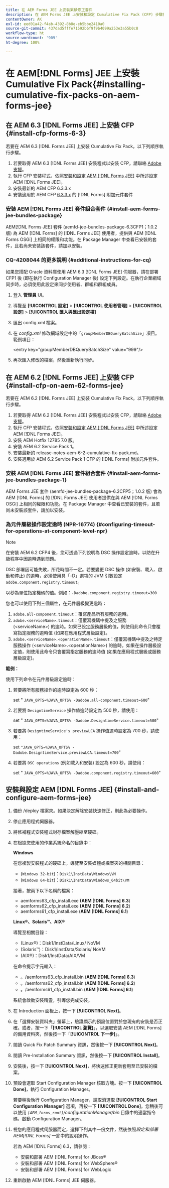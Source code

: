 ```yaml
---
title: 在 AEM Forms JEE 上安裝累積修正套件
description: 在 AEM Forms JEE 上安裝和設定 Cumulative Fix Pack (CFP) 步驟摘要。
contentOwner: AK
exl-id: eed01a42-f4ab-4392-8b8e-eb5bbe2410a0
source-git-commit: 437dad5fffe71592b6f9f9b4099a253e3a55b0c8
workflow-type: ht
source-wordcount: '909'
ht-degree: 100%

---
```


# 在 AEM[!DNL  Forms] JEE 上安裝 Cumulative Fix Pack{#installing-cumulative-fix-packs-on-aem-forms-jee}

## 在 AEM 6.3 [!DNL Forms JEE] 上安裝 CFP  {#install-cfp-forms-6-3}

若要在 AEM 6.3 [!DNL Forms JEE] 上安裝 Cumulative Fix Pack，以下列順序執行步驟。

1. 若要取得 AEM 6.3 [!DNL Forms JEE] 安裝程式以安裝 CFP，請聯絡 [Adobe 支援](https://experienceleague.adobe.com/?support-solution=General&amp;support-tab=home#support)。
1. 執行 CFP 安裝程式，依照[安裝和設定 AEM  [!DNL Forms JEE]](#install-and-configure-aem-forms-jee) 中所述設定 AEM [!DNL Forms JEE]。
1. 安裝最新的 AEM CFP 6.3.3.x
1. 安裝適用於 AEM CFP [6.3.3.x](aem-forms-releases.md) 的 [!DNL Forms] 附加元件套件

### 安裝 AEM [!DNL Forms JEE] 套件組合套件 {#install-aem-forms-jee-bundles-package}

AEM[!DNL  Forms JEE] 套件 (aemfd-jee-bundles-package-6.3CFP1；1.0.2 版) 為 AEM [!DNL Forms] 的 [!DNL Forms JEE] 使用者，提供與 AEM [!DNL Forms OSGi] 上相同的權限和功能。在 Package Manager 中查看已安裝的套件，且若尚未安裝該套件，請加以安裝。

### CQ-4208044 的更多說明 {#additional-instructions-for-cq}

如果您搭配 Oracle 資料庫使用 AEM 6.3 [!DNL Forms JEE] 伺服器，請在部署 CFP1 後 (即在執行 Configuration Manager 後) 設定下列設定。在執行企業網域同步時，必須使用此設定來同步使用者、群組和群組成員。

1. 登入 **管理員** UI。
1. 導覽至 **[!UICONTROL 設定]** > **[!UICONTROL 使用者管理]** > **[!UICONTROL 設定]** > **[!UICONTROL 匯入與匯出設定檔]**
1. 匯出 config.xml 檔案。
1. 在 *config.xml* 修改網域設定中的「`groupMemberDBQueryBatchSize`」項目。範例項目：

   &lt;entry key=&quot;groupMemberDBQueryBatchSize&quot; value=&quot;999&quot;/>

1. 再次匯入修改的檔案，然後重新執行同步。

## 在 AEM 6.2 [!DNL  Forms JEE] 上安裝 CFP  {#install-cfp-on-aem-62-forms-jee}

若要在 AEM 6.2 [!DNL Forms JEE] 上安裝 Cumulative Fix Pack，以下列順序執行步驟。

1. 若要取得 AEM 6.2 [!DNL Forms JEE] 安裝程式以安裝 CFP，請聯絡 [Adobe 支援](https://experienceleague.adobe.com/?support-solution=General&amp;support-tab=home#support)。
1. 執行 CFP 安裝程式，依照[安裝和設定 AEM  [!DNL Forms JEE]](install-cfp-aem-forms-jee.md#install-and-configure-aem-forms-jee) 中所述設定 AEM [!DNL Forms JEE]。
1. 安裝 AEM Hotfix 12785 7.0 版。
1. 安裝 AEM 6.2 Service Pack 1。
1. 安裝最新的 release-notes-aem-6-2-cumulative-fix-pack.md。
1. 安裝適用於 AEM 6.2 Service Pack 1 CFP 的 [!DNL Forms] 附加元件套件。

### 安裝 AEM [!DNL Forms JEE] 套件組合套件 {#install-aem-forms-jee-bundles-package-1}

AEM Forms JEE 套件 (aemfd-jee-bundles-package-6.2CFP5；1.0.2 版) 會為 AEM [!DNL Forms] 的 [!DNL Forms JEE] 使用者提供在與 AEM [!DNL Forms OSGi] 上相同的權限和功能。在 Package Manager 中查看已安裝的套件，且若尚未安裝該套件，請加以安裝。

### 為元件層級操作設定逾時 (NPR-16774) {#configuring-timeout-for-operations-at-component-level-npr}

>[!NOTE]
>
>在安裝 AEM 6.2 CFP4 後，您可透過下列說明為 DSC 操作設定逾時，以防在升級程序中因逾時遇到問題。

DSC 部署因可能失敗，所花時間不一定。若要變更 DSC 操作 (如安裝、載入、啟動和停止) 的逾時，必須使用具「-D」選項的 JVM 引數設定 `adobe.component.registry.timeout`。

以秒為單位指定機碼的值。例如：`-Dadobe.component.registry.timeout=300`

您也可以使用下列三個屬性，在元件層級變更逾時：

1. `adobe.all-component.timeout`：覆寫產品所有服務的逾時。
1. `adobe.<serviceName>.timeout`：僅覆寫機碼中提及之服務 (&lt;serviceName>) 的逾時。如果已設定服務層級的值，則使用此命令只會覆寫指定服務的逾時值 (如果在應用程式層級設定)。
1. `adobe.<serviceName>.<operationName>.timeout`：僅覆寫機碼中提及之特定服務操作 (&lt;serviceName>.&lt;operationName>) 的逾時。如果在操作層級設定值，則使用此命令只會覆寫指定服務的逾時值 (如果在應用程式層級或服務層級設定)。

**範例：**

使用下列命令在元件層級設定逾時：

1. 若要將所有服務操作的逾時設定為 600 秒：

   set &quot; `JAVA_OPTS=%JAVA_OPTS% -Dadobe.all-component.timeout=600`&quot;

1. 若要將 `DesigntimeService` 操作值逾時設定為 500 秒，請使用：

   set &quot; `JAVA_OPTS=%JAVA_OPTS% -Dadobe.DesigntimeService.timeout=500`&quot;

1. 若要將 `DesigntimeService's previewLCA` 操作值逾時設定為 700 秒，請使用：

   set `"JAVA_OPTS=%JAVA_OPTS% -Dadobe.DesigntimeService.previewLCA.timeout=700`&quot;

1. 若要將 `DSC operations` (例如載入和安裝) 設定為 600 秒，請使用：

   set &quot; `JAVA_OPTS=%JAVA_OPTS% -Dadobe.component.registry.timeout=600`&quot;

## 安裝與設定 AEM [!DNL Forms JEE] {#install-and-configure-aem-forms-jee}

1. 備份 /deploy 檔案夾。如果決定解除安裝快速修正，則此為必要操作。
1. 停止應用程式伺服器。
1. 將修補程式安裝程式封存檔案解壓縮至硬碟。
1. 在根據您使用的作業系統命名的目錄中：

   **Windows**

   在您複製安裝程式的硬碟上，導覽至安裝媒體或檔案夾的相關目錄：

   * (`Windows 32-bit`)：`Disk1\InstData\Windows\VM`
   * (`Windows 64-bit`)：`Disk1\InstData\Windows_64bit\VM`

   接著，按兩下以下名稱的檔案：

   * aemforms63_cfp_install.exe **(AEM [!DNL Forms] 6.3**)
   * aemforms62_cfp_install.exe **(AEM [!DNL Forms] 6.2**)
   * aemforms61_cfp_install.exe (**AEM [!DNL Forms] 6.1**)

   **Linux®、Solaris™、AIX®**

   導覽至相關目錄：

   * (Linux®)：Disk1/InstData/Linux/ NoVM
   * (Solaris™)：Disk1/InstData/Solaris/ NoVM
   * (AIX®)：Disk1/InstData/AIX/VM

   在命令提示字元輸入：

   * 。/aemforms63_cfp_install.bin (**AEM [!DNL Forms] 6.3**)
   * 。/aemforms62_cfp_install.bin (**AEM [!DNL Forms] 6.2**)
   * 。/aemforms61_cfp_install.bin (**AEM [!DNL Forms] 6.1**)

   系統會啟動安裝精靈，引導您完成安裝。

1. 在 Introduction 面板上，按一下 **[!UICONTROL Next]**。
1. 在「選擇安裝資料夾」螢幕上，驗證顯示的預設位置對於您現有的安裝是否正確。或者，按一下「**[!UICONTROL 瀏覽]**」，以選取安裝 AEM [!DNL Forms] 的備用資料夾，然後按一下「**[!UICONTROL 下一步]**」。
1. 閱讀 Quick Fix Patch Summary 資訊，然後按一下 **[!UICONTROL Next]**。
1. 閱讀 Pre-Installation Summary 資訊，然後按一下 **[!UICONTROL Install]**。
1. 安裝後，按一下 **[!UICONTROL Next]**，將快速修正更新套用至已安裝的檔案。
1. 預設會選取 Start Configuration Manager 核取方塊。按一下 **[!UICONTROL Done]**，執行 Configuration Manager。

   若要稍後執行 Configuration Manager，請取消選取 **[!UICONTROL Start Configuration Manager]** 選項，再按一下 **[!UICONTROL Done]**。您稍後可以使用 *`[AEM_forms_root]`/configurationManager/bin* 目錄中的適當指令碼，啟動 Configuration Manager。

1. 視您的應用程式伺服器而定，選擇下列其中一份文件，然後依照&#x200B;*設定和部署 AEM[!DNL Forms]* 一節中的說明操作。

   若為 AEM [!DNL Forms] 6.3，請參閱：

   * 安裝和部署 AEM [!DNL Forms] for JBoss®
   * 安裝和部署 AEM [!DNL Forms] for WebSphere®
   * 安裝和部署 AEM [!DNL Forms] for WebLogic

1. 重新啟動 AEM [!DNL Forms] JEE 伺服器。
